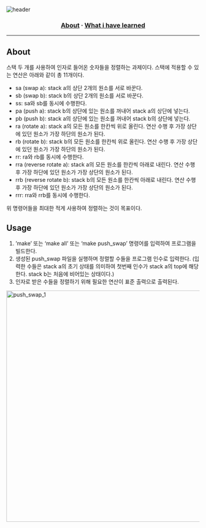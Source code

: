 ![header](https://capsule-render.vercel.app/api?type=transparent&fontColor=703ee5&height=120&section=header&text=push_swap&fontSize=70)

<h3 align="center">
	<a href="#about">About</a>
	<span> · </span>
	<a href="#what-i-have-learned">What i have learned</a>
</h3>

---

## About

스택 두 개를 사용하여 인자로 들어온 숫자들을 정렬하는 과제이다. 스택에 적용할 수 있는 연산은 아래와 같이 총 11개이다.

- sa (swap a): stack a의 상단 2개의 원소를 서로 바꾼다.
- sb (swap b): stack b의 상단 2개의 원소를 서로 바꾼다.
- ss: sa와 sb를 동시에 수행한다.
- pa (push a): stack b의 상단에 있는 원소를 꺼내어 stack a의 상단에 넣는다.
- pb (push b): stack a의 상단에 있는 원소를 꺼내어 stack b의 상단에 넣는다.
- ra (rotate a): stack a의 모든 원소를 한칸씩 위로 올린다. 연산 수행 후 가장 상단에 있던 원소가 가장 하단의 원소가 된다.
- rb (rotate b): stack b의 모든 원소를 한칸씩 위로 올린다. 연산 수행 후 가장 상단에 있던 원소가 가장 하단의 원소가 된다.
- rr: ra와 rb를 동시에 수행한다.
- rra (reverse rotate a): stack a의 모든 원소를 한칸씩 아래로 내린다. 연산 수행 후 가장 하단에 있던 원소가 가장 상단의 원소가 된다.
- rrb (reverse rotate b): stack b의 모든 원소를 한칸씩 아래로 내린다. 연산 수행 후 가장 하단에 있던 원소가 가장 상단의 원소가 된다.
- rrr: rra와 rrb를 동시에 수행한다.

위 명령어들을 최대한 적게 사용하여 정렬하는 것이 목표이다.

## Usage

1. ’make’ 또는 ‘make all’ 또는 ‘make push_swap’ 명령어를 입력하여 프로그램을 빌드한다.
2. 생성된 push_swap 파일을 실행하며 정렬할 수들을 프로그램 인수로 입력한다.
(입력한 수들은 stack a의 초기 상태를 의미하여 첫번째 인수가 stack a의 top에 해당한다. stack b는 처음에 비어있는 상태이다.)
3. 인자로 받은 수들을 정렬하기 위해 필요한 연산이 표준 출력으로 출력된다.

<img width="604" alt="push_swap_1" src="https://github.com/Gyeongsu1997/42cursus/assets/97381683/b64f61e0-e101-4d12-8e17-6e51b60091f3">
